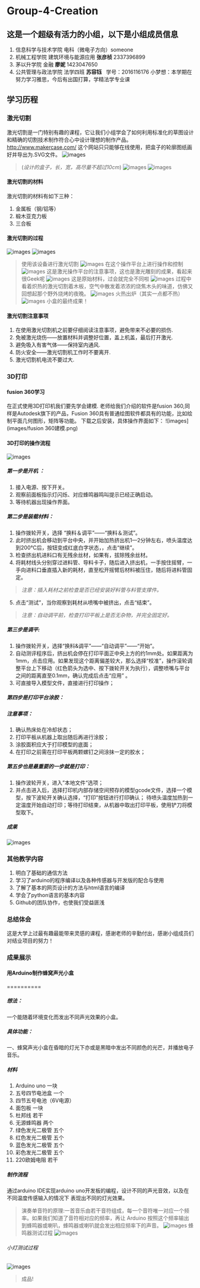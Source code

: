 Group-4-Creation
==========

## 这是一个超级有活力的小组，以下是小组成员信息

1. 信息科学与技术学院 电科（微电子方向）someone
2. 机械工程学院 建筑环境与能源应用 **张彦桢** 2337396899
3. 茅以升学院 金融 **廖妮** 1423047650
4. 公共管理与政法学院 法学四班 **苏容钰**   学号：2016116176 小梦想：本学期在努力学习雅思，今后有出国打算，学精法学专业课

## 学习历程

### 激光切割
激光切割是一门特别有趣的课程，它让我们小组学会了如何利用标准化的草图设计和精确的切割技术制作符合心中设计理想的制作产品。
http://www.makercase.com/ 
这个网站只只能够在线使用，把盒子的轮廓图纸画好并导出为.SVG文件。
![images](images/盒子轮廓图.png)
> (*设计的盒子，长，宽，高尽量不超过10cm*)
![images](images/盒子的设计图.png)
![images](images/最后一步.png)
#### 激光切割的材料
激光切割的材料有如下三种：
1. 金属板（钢/铝等）
2. 椴木亚克力板
3. 三合板
#### 激光切割的过程
![images](images/激光切割机.jpg)
![images](images/激光切割机2.jpg)
> 使用该设备进行激光切割
![images](images/激光切割机操作平台.jpg)
> 在这个操作平台上进行操作和控制
![images](images/激光切割注意事项.jpg)
> 这是激光操作平台的注意事项，这也是激光雕刻的成果，看起来很Geek呢
![images](images/激光切割材料.jpg)
> 这是原始材料，过会就完全不同啦
![images](images/激光切割过程.jpg)
> 过程中看着炽热的激光切割着木板，空气中散发着浓浓的烧焦木头的味道，仿佛又回想起那个野外烧烤的夜晚。
![images](images/激光切割平时作业.jpg)
> 火热出炉（其实一点都不热）
![images](images/未亮灯的初始外壳模型.jpg)
> 小盒的最终成果！
#### 激光切割注意事项
1. 在使用激光切割机之前要仔细阅读注意事项，避免带来不必要的损伤.
2. 免被激光烧伤——放置材料并调整好位置，盖上机盖，最后打开激光.
3. 避免吸入有害气体——保持室内通风.                        
4. 防火安全——激光切割机工作时不要离开.
5. 激光切割机电流不要过大.

### 3D打印
#### fusion 360学习
在正式使用3D打印机我们要先学会建模.
老师给我们介绍的软件是fusion 360,同样是Autodesk旗下的产品，Fusion 360具有普通绘图软件都具有的功能，比如绘制平面几何图形，矩阵等功能。
下载之后安装，具体操作界面如下：
![images](images/fusion 360建模.png)
#### 3D打印的操作流程
![images](images/3D打印机近观.jpg)
##### 第一步是开机 ：
1. 接入电源、按下开关。
2. 观察前面板指示灯闪烁、对应蜂鸣器鸣叫提示已经正确启动。
3. 等待机器出现操作界面。

##### 第二步是装载材料：
1. 操作拨轮开关，选择 “换料＆调平”——“换料＆测试”。
2. 此时挤出机会移动到平台中央，并开始加热挤出机1—2分钟左右，喷头温度达到200℃后，按钮变成红底白字状态，，点击“继续”。
3. 检查挤出机进料口有无残余丝材，如果有，拔除残余丝材。
4. 将耗材线头分别穿过进料管、导料卡子，随后进入挤出机，一手按住摇臂，一手向进料口垂直插入新的耗材，直至松开摇臂后材料被压住，随后将进料管固定。
> *注意：插入耗材之前检查是否已经安装好料管与料管支撑件。*
5. 点击“测试”，当你观察到耗材从喷嘴中被挤出，点击“结束”。
> *注意：自动调平前，检查打印平板上是否无杂物，并完全固定好。*

##### 第三步是调平:
1. 操作拨轮开关，选择“换料&调平”——“自动调平”——“开始”。
2. 自动测评程序后，挤出机会停在打印平面正中央上方的约1mm处。如果距离为1mm，点击应用。如果发现这个距离偏差较大，那么选择“校准”，操作滚轮调整平台上下移动（红色箭头为选中、按下拨轮开关为执行），调整喷嘴与平台之间的距离直至0.1mm，确认完成后点击“应用” 。
3. 可直接导入模型文件，直接进行打印操作；

##### 第四步是打印平台涂胶：
##### 注意事项：
1. 确认热床处在冷却状态；
2. 打印平板从机器上取出随后再进行涂胶；
3. 涂胶面积应大于打印模型的底面；
4. 在打印之前需在打印平板两颗螺钉之间涂抹一定的胶水；

##### 第五步也是最重要的一步就是打印：
1. 操作波轮开关，进入”本地文件“选项；
2. 并点击进入后，选择打印机内部存储空间预存的模型gcode文件，选择一个模型，按下波轮开关确认选择，“打印”按钮进行打印确认； 待喷头温度加热到一定温度开始自动打印；等待打印结束，从机器中取出打印平板，使用铲刀将模型取下。
##### 成果
![images](images/3D打印ardiuno外壳.jpg)
### 其他教学内容
1. 明白了基础的通信方法
2. 学习了arduino的程序编译以及各种传感器与开发版的配合与使用
3. 了解了基本的网页设计的方法与html语言的编译 
4. 学会了python语言的基本内容
5. Github的团队协作，也使我们受益匪浅

### 总结体会
这是大学上过最有趣最能带来灵感的课程，感谢老师的辛勤付出，感谢小组成员们对结业项目的努力！
### 成果展示
#### 用Arduino制作蜂窝声光小盒
==========
##### 想法：
一个能随着环境变化而发出不同声光效果的小盒。
##### 具体功能：
一、蜂窝声光小盒在昏暗的灯光下亦或是黑暗中发出不同颜色的光芒，并播放电子音乐。
##### 材料
1. Arduino uno 一块
2. 五号四节电池盒 一个
3. 四节五号电池（6V电源）
4. 面包板 一块
5. 杜邦线 若干
6. 无源蜂鸣器 两个
7. 绿色发光二极管 五个
8. 红色发光二极管 五个
9. 蓝色发光二极管 五个
10. 彩色发光二极管 五个
11. 220欧姆电阻 若干

##### 制作流程
通过arduino IDE实现arduino uno开发板的编程，设计不同的声光音效，以及在不同温度传感输入的情况下 表现出不同的灯光效果。
>演奏单音符的原理:一首音乐由若干音符组成，每一个音符唯一对应一个频率。如果我们知道了音符相对应的频率，再让 Arduino 按照这个频率输出到蜂鸣器或喇叭，蜂鸣器或喇叭就会发出相应频率下的声音。
![images](images/蜂鸣器测试.jpg)
>蜂鸣器测试过程
![images](images/小灯测试.jpg)
###### 小灯测试过程
![images](images/成品.jpg)
>成品!
